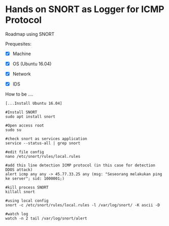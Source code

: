 # Hands on SNORT as Logger for ICMP Protocol

Roadmap using SNORT

Prequesites: 
- [x] Machine
- [x] OS (Ubuntu 16.04)
- [x] Network
- [x] IDS


How to be ....
```
[...Install Ubuntu 16.04]

#Install SNORT
sudo apt install snort

#Open access root
sudo su

#check snort as services application
service --status-all | grep snort

#edit file config
nano /etc/snort/rules/local.rules

#add this line detection ICMP protocol (in this case for detection DDOS attack)
alert icmp any any -> 45.77.33.25 any (msg: "Seseorang melakukan ping ke server"; sid: 1000001;)

#kill process SNORT
killall snort

#using local config
snort -c /etc/snort/rules/local.rules -l /var/log/snort/ -K ascii -D

#watch log
watch -n 2 tail /var/log/snort/alert
```
